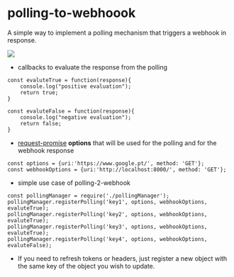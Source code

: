 # polling-to-webhoook
A simple way to implement a polling mechanism that triggers a webhook in response.

![](https://raw.githubusercontent.com/daveseco7/polling-to-webhoook/master/polling-to-webhook.png)


* callbacks to evaluate the response from the polling
```
const evaluteTrue = function(response){
    console.log("positive evaluation");
    return true;
}

const evaluteFalse = function(response){
    console.log("negative evaluation");
    return false;
}
```

* [request-promise](https://github.com/request/request-promise) __options__ that will be used for the polling and for the webhook response

```
const options = {uri:'https://www.google.pt/', method: 'GET'};
const webhookOptions = {uri:'http://localhost:8000/', method: 'GET'};
```


* simple use case of polling-2-webhook
```
const pollingManager = require('./pollingManager');
pollingManager.registerPolling('key1', options, webhookOptions, evaluteTrue);
pollingManager.registerPolling('key2', options, webhookOptions, evaluteTrue);
pollingManager.registerPolling('key3', options, webhookOptions, evaluteTrue);
pollingManager.registerPolling('key4', options, webhookOptions, evaluteFalse);

```
* If you need to refresh tokens or headers, just register a new object with the same key of the object you wish to update.
